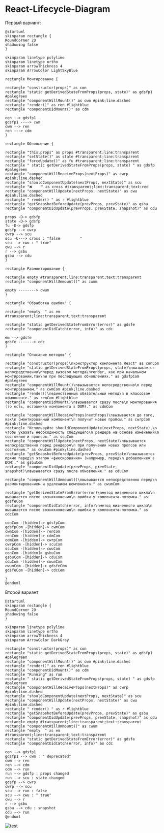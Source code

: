 # React-Lifecycle-Diagram

Первый вариант:
```plantuml
@startuml
skinparam rectangle {
RoundCorner 20
shadowing false
}

skinparam linetype polyline
skinparam linetype ortho
skinparam arrowThickness 4
skinparam ArrowColor LightSkyBlue

rectangle Монтирование {

rectangle "constructor(props)" as con
rectangle "static getDerivedStateFromProps(props, state)" as gdsfp1 #palegreen
rectangle "componentWillMount()" as cwm #pink;line.dashed
rectangle "render()" as ren #lightblue
rectangle "componentDidMount()" as cdm

con --> gdsfp1
gdsfp1 ----> cwm
cwm --> ren
ren ---> cdm
}

rectangle Обновление {

rectangle "this.props" as props #transparent;line:transparent
rectangle "setState()" as state #transparent;line:transparent
rectangle "forceUpdate()" as fu #transparent;line:transparent
rectangle " static getDerivedStateFromProps(props, state) " as gdsfp #palegreen
rectangle "componentWillReceiveProps(nextProps)" as cwrp #pink;line.dashed
rectangle "shouldComponentUpdate(nextProps, nextState)" as scu
rectangle "❌    " as cross #transparent;line:transparent;text:red
rectangle "componentWillUpdate(nextProps, nextState)" as cwu #pink;line.dashed
rectangle " render() " as r #lightblue
rectangle "getSnapshotBeforeUpdate(prevProps, prevState)" as gsbu
rectangle "componentDidUpdate(prevProps, prevState, snapshot)" as cdu

props -D-> gdsfp
state -D-> gdsfp
fu -D-> gdsfp
gdsfp --> cwrp
cwrp --> scu
scu -U---> cross : "false         "
scu --> cwu : " true"
cwu --> r
r --> gsbu
gsbu --> cdu
}

rectangle Размонтирование {

rectangle empty #transparent;line:transparent;text:transparent
rectangle "componentWillUnmount()" as cwum

empty --------> cwum
}

rectangle "Обработка ошибок" {

rectangle "empty  " as em #transparent;line:transparent;text:transparent

rectangle "static getDerivedStateFromError(error)" as gdsfe
rectangle "componentDidCatch(error, info)" as cdc

em --> gdsfe
gdsfe -------> cdc
}

rectangle "Описание методов" {

rectangle "constructor(props)\nконструктор компонента React" as conCom
rectangle "static getDerivedStateFromProps(props, state)\nвызывается непосредственно\nперед вызовом метода\nrender, как при начальном монтировании,так\nи при последующих обновлениях." as gdsfpCom #palegreen
rectangle "componentWillMount()\nвызывается непосредственно\n перед монтированием." as cwmCom #pink;line.dashed
rectangle "render()\nединственный обязательный метод\n в классовом компоненте." as renCom #lightblue
rectangle "componentDidMount()\nвызывается сразу после\n монтирования (то есть, вставки\n компонента в DOM)." as cdmCom

rectangle "componentWillReceiveProps(nextProps)\nвызывается до того, как\n смонтированный компонент\n получит новые пропсы." as cwrpCom #pink;line.dashed
rectangle "Используйте shouldComponentUpdate(nextProps, nextState),\n чтобы указать необходимость следующего\n рендера на основе изменений\n состояния и пропсов." as scuCom
rectangle "componentWillUpdate(nextProps, nextState)\nвызывается непосредственно перед рендером\n при получении новых пропсов или состояния." as cwuCom #pink;line.dashed
rectangle "getSnapshotBeforeUpdate(prevProps, prevState)\nвызывается прямо перед\n этапом «фиксирования» (например, перед\n добавлением в DOM)." as gsbuCom
rectangle "componentDidUpdate(prevProps, prevState, snapshot)\nвызывается сразу после обновления." as cduCom

rectangle "componentWillUnmount()\nвызывается непосредственно перед\n размонтированием и удалением компонента." as cwumCom

rectangle "getDerivedStateFromError(error)\nметод жизненного цикла\n вызывается после возникновения\n ошибки у компонента-потомка." as gdsfeCom
rectangle "componentDidCatch(error, info)\nметод жизненного цикла\n вызывается после возникновения\n ошибки у компонента-потомка." as cdcCom

conCom -[hidden]-> gdsfpCom
gdsfpCom -[hidden]-> cwmCom
cwmCom -[hidden]-> renCom
renCom -[hidden]-> cdmCom
cdmCom -[hidden]-> cwrpCom
cwrpCom -[hidden]-> scuCom
scuCom -[hidden]-> cwuCom
conCom -[hidden]> gsbuCom
gsbuCom -[hidden]-> cduCom
cduCom -[hidden]-> cwumCom
cwumCom -[hidden]-> gdsfeCom
gdsfeCom -[hidden]-> cdcCom

}
@enduml
```

Второй вариант
```
@startuml
skinparam rectangle {
RoundCorner 20
shadowing false
}

skinparam linetype polyline
skinparam linetype ortho
skinparam arrowThickness 4
skinparam ArrowColor DarkGray

rectangle "constructor(props)" as con
rectangle "static getDerivedStateFromProps(props, state)" as gdsfp1 #palegreen
rectangle "componentWillMount()" as cwm #pink;line.dashed
rectangle "render()" as ren #lightblue
rectangle "componentDidMount()" as cdm
rectangle "Running" as run
rectangle " static getDerivedStateFromProps(props, state) " as gdsfp #palegreen
rectangle "componentWillReceiveProps(nextProps)" as cwrp #pink;line.dashed
rectangle "shouldComponentUpdate(nextProps, nextState)" as scu
rectangle "componentWillUpdate(nextProps, nextState)" as cwu #pink;line.dashed
rectangle " render() " as r #lightblue
rectangle "getSnapshotBeforeUpdate(prevProps, prevState)" as gsbu
rectangle "componentDidUpdate(prevProps, prevState, snapshot)" as cdu
rectangle empty #transparent;line:transparent;text:transparent
rectangle "componentWillUnmount()" as cwum
rectangle "empty  " as em #transparent;line:transparent;text:transparent
rectangle "static getDerivedStateFromError(error)" as gdsfe
rectangle "componentDidCatch(error, info)" as cdc

con --> gdsfp1
gdsfp1 --> cwm : " deprecated"
cwm --> ren
ren --> cdm
cdm --> run
run --> gdsfp : props changed
run --> scu : state changed
gdsfp --> cwrp
cwrp --> scu
scu --> run : false
scu --> cwu : " true"
cwu --> r
r --> gsbu
gsbu --> cdu : snapshot
cdu --> run
@enduml
```

![test](http://www.plantuml.com/plantuml/png/bLJFRjGy4B_xAQpqqa_gLX-8KokXqYsSG48j5USqdasYJMnhRBUigag84mSU0H2FK90ggaBx3Eahy2ICCnjjjkekMqjnxFa_lndFZlCf-b1NmerBRLDCQucG-LJd5SXJiM-2LaE36b0-_b-u8bNcfDIv7AML0t4cUdfLgS5FB4XhgacytCSpw0lJOwI8vkHDKMPZ3Sx99ptMiyWQcigWV5dcXJyOJtQh04BC0cm-DpVDzUs7vlBsFPr-DEVDTNFPNCZJlbII6UqyXimRNBTehFilaQcJHEvB4HI-p6GEVW-mF0PrG0HuWQP-7NLOSqEwI6K3kN8Z-qYksRI2707qlDFQ6WtQloshwXNXwDUdRazgKYdrU3kYigbILu3gQo9e1JYLfejSgsB-HvJylGxsIZLdNzL2K6voC7Ww3L7mZoX4Ym48-be-ja5hoGpIF9l3zslpdH2DoFvgBkx5rXUbssoXQPst9xdcCTNEfcJPjrbkzGXpc8DlKURG6TlLjKS6CpYqQcPW55RNbWygk9nLV9M2xqC6P98DQNZdsrFN06YNTu0hJAZKi3F8AR8PZecE3DmKjopqrVzy-IHfiJCqxXy5sVPaRGj1BSncQG2SKbYUaUoQcgF21JsTKp_er5B-VXUel5rrBSBnr7CyzZpdxYWiUXLBbAciKp_Temb2SFCEzhft8xWVUuHHwD-u6_X9eHMqyIsMWpuvE1p4AvTWIoRjq9JTIbePrWwHBJq6ICWCKr5W_7E6SMDP5UwyqMyqzNuslrUPX51RFrcb6Ng4nKsXwxcf5ceXsC605sTsPwGaSQPGZESqMMuetglcNDBXOtCP2SrLScU-i4Nk6gWV6ljgy_qvei5rYFjii2-SjSFKPmLBRyXIZqpNGHdbprELzTjTph1GMOHY1xGATVKN)
